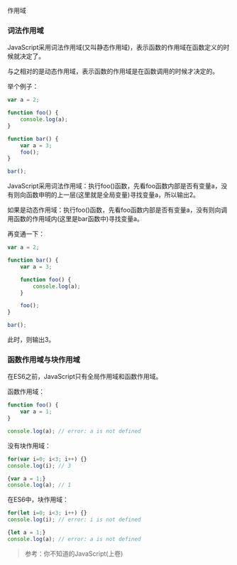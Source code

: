 
作用域

### 词法作用域

JavaScript采用词法作用域(又叫静态作用域)，表示函数的作用域在函数定义的时候就决定了。

与之相对的是动态作用域，表示函数的作用域是在函数调用的时候才决定的。

举个例子：

```javascript
var a = 2;

function foo() {
    console.log(a);
}

function bar() {
    var a = 3;
    foo();
}

bar();
```

JavaScript采用词法作用域：执行foo()函数，先看foo函数内部是否有变量a，没有则向函数申明的上一层(这里就是全局变量)寻找变量a，所以输出2。

如果是动态作用域：执行foo()函数，先看foo函数内部是否有变量a，没有则向调用函数的作用域内(这里是bar函数中)寻找变量a。

再变通一下：

```javascript
var a = 2;

function bar() {
    var a = 3;

    function foo() {
        console.log(a);
    }

    foo();
}

bar();
```

此时，则输出3。

### 函数作用域与块作用域

在ES6之前，JavaScript只有全局作用域和函数作用域。

函数作用域：

```javascript
function foo() {
    var a = 1;
}

console.log(a); // error: a is not defined
```

没有块作用域：

```javascript
for(var i=0; i<3; i++) {}
console.log(i); // 3
```

```javascript
{var a = 1;}
console.log(a); // 1
```


在ES6中，块作用域：

```javascript
for(let i=0; i<3; i++) {}
console.log(i); // error: i is not defined
```

```javascript
{let a = 1;}
console.log(a); // error: a is not defined
```



> 参考：你不知道的JavaScript(上卷)

